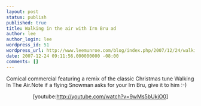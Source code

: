```yaml
---
layout: post
status: publish
published: true
title: Walking in the air with Irn Bru ad
author: lee
author_login: lee
wordpress_id: 51
wordpress_url: http://www.leemunroe.com/blog/index.php/2007/12/24/walking-in-the-air-with-irn-bru/
date: 2007-12-24 09:11:56.000000000 -08:00
comments: []
---
```

Comical commercial featuring a remix of the classic Christmas tune Walking In The Air.Note if a flying Snowman asks for your Irn Bru, give it to him :-)<p align="center">[youtube:http://youtube.com/watch?v=9wMs5bUkjO0]</p>
